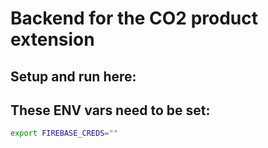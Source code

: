 # Backend for the CO2 product extension

## Setup and run here:

## These ENV vars need to be set:
```bash
export FIREBASE_CREDS=""
```
